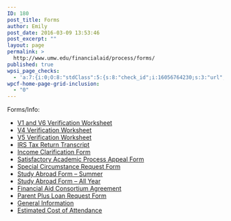 ```yaml
---
ID: 180
post_title: Forms
author: Emily
post_date: 2016-03-09 13:53:46
post_excerpt: ""
layout: page
permalink: >
  http://www.umw.edu/financialaid/process/forms/
published: true
wpsi_page_checks:
  - 'a:7:{i:0;O:8:"stdClass":5:{s:8:"check_id";i:16056764230;s:3:"url";s:46:"http://www.umw.edu/financialaid/process/forms/";s:6:"status";s:8:"checking";s:6:"_links";O:8:"stdClass":1:{s:9:"pagecheck";s:65:"https://api.siteimprove.com/v1/sites/448702/pagecheck/16056764230";}s:4:"time";i:1458149592;}i:1;O:8:"stdClass":5:{s:8:"check_id";i:16056764230;s:3:"url";s:46:"http://www.umw.edu/financialaid/process/forms/";s:6:"status";s:8:"checking";s:6:"_links";O:8:"stdClass":1:{s:9:"pagecheck";s:65:"https://api.siteimprove.com/v1/sites/448702/pagecheck/16056764230";}s:4:"time";i:1458149302;}i:2;O:8:"stdClass":5:{s:8:"check_id";i:16056764230;s:3:"url";s:46:"http://www.umw.edu/financialaid/process/forms/";s:6:"status";s:8:"checking";s:6:"_links";O:8:"stdClass":1:{s:9:"pagecheck";s:65:"https://api.siteimprove.com/v1/sites/448702/pagecheck/16056764230";}s:4:"time";i:1458149216;}i:3;O:8:"stdClass":5:{s:8:"check_id";i:15991338194;s:3:"url";s:38:"http://www.umw.edu/financialaid/forms/";s:6:"status";s:8:"checking";s:6:"_links";O:8:"stdClass":1:{s:9:"pagecheck";s:65:"https://api.siteimprove.com/v1/sites/448702/pagecheck/15991338194";}s:4:"time";i:1457549865;}i:4;O:8:"stdClass":5:{s:8:"check_id";i:15991338194;s:3:"url";s:38:"http://www.umw.edu/financialaid/forms/";s:6:"status";s:8:"checking";s:6:"_links";O:8:"stdClass":1:{s:9:"pagecheck";s:65:"https://api.siteimprove.com/v1/sites/448702/pagecheck/15991338194";}s:4:"time";i:1457549828;}i:5;O:8:"stdClass":5:{s:8:"check_id";i:15991338194;s:3:"url";s:38:"http://www.umw.edu/financialaid/forms/";s:6:"status";s:8:"checking";s:6:"_links";O:8:"stdClass":1:{s:9:"pagecheck";s:65:"https://api.siteimprove.com/v1/sites/448702/pagecheck/15991338194";}s:4:"time";i:1457549629;}i:6;O:8:"stdClass":5:{s:8:"check_id";i:15991338185;s:3:"url";s:44:"http://www.umw.edu/financialaid/?page_id=180";s:6:"status";s:8:"checking";s:6:"_links";O:8:"stdClass":1:{s:9:"pagecheck";s:65:"https://api.siteimprove.com/v1/sites/448702/pagecheck/15991338185";}s:4:"time";i:1457549606;}}'
wpcf-home-page-grid-inclusion:
  - "0"
---
```

Forms/Info:
<ul>
	<li><a href="http://www.umw.edu/financialaid/wp-content/uploads/sites/31/2016/02/Verification-Form-V1-V6.docx">V1 and V6 Verification Worksheet</a></li>
	<li><a href="http://www.umw.edu/financialaid/wp-content/uploads/sites/31/2016/02/Verification-Form-V4.docx">V4 Verification Worksheet</a></li>
	<li><a href="http://www.umw.edu/financialaid/wp-content/uploads/sites/31/2016/02/Verification-Form-V5.docx">V5 Verification Worksheet</a></li>
	<li><a href="http://www.irs.gov">IRS Tax Return Transcript</a></li>
	<li><a href="http://www.umw.edu/financialaid/wp-content/uploads/sites/31/2016/02/Income-Clarification-Form.doc">Income Clarification Form</a></li>
	<li><a href="http://www.umw.edu/financialaid/wp-content/uploads/sites/31/2016/02/SAP-Appeal-Form.docx">Satisfactory Academic Process Appeal Form</a></li>
	<li><a href="http://www.umw.edu/financialaid/wp-content/uploads/sites/31/2016/02/Special-Circumstance-Request-Form.doc">Special Circumstance Request Form</a></li>
	<li><a href="http://www.umw.edu/financialaid/wp-content/uploads/sites/31/2016/02/Study-Abroad-Form-Summer-1.docx">Study Abroad Form – Summer</a></li>
	<li><a href="http://www.umw.edu/financialaid/wp-content/uploads/sites/31/2016/02/Study-Abroad-Form-AY-1.docx">Study Abroad Form – All Year</a></li>
	<li><a href="http://www.umw.edu/financialaid/wp-content/uploads/sites/31/2016/02/Financial-Aid-Consortium-Agreement.docx">Financial Aid Consortium Agreement</a></li>
	<li><a href="http://www.umw.edu/financialaid/wp-content/uploads/sites/31/2016/02/Parent-Plus-Loan-Request-Form.docx">Parent Plus Loan Request Form</a></li>
	<li><a href="http://www.umw.edu/financialaid/wp-content/uploads/sites/31/2016/03/2016-2017GeneralInformation.pdf" rel="">General Information</a></li>
	<li><a href="http://www.umw.edu/financialaid/cost-of-attendance/">Estimated Cost of Attendance</a></li>
</ul>
&nbsp;